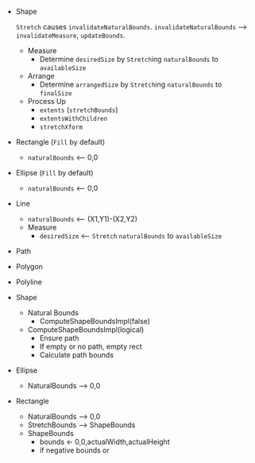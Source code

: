 * Shape
    
    `Stretch` causes `invalidateNaturalBounds`. `invalidateNaturalBounds` --> `invalidateMeasure`, `updateBounds`.
    
    * Measure
        * Determine `desiredSize` by `Stretch`ing `naturalBounds` to `availableSize`
    * Arrange
        * Determine `arrangedSize` by `Stretch`ing `naturalBounds` to `finalSize`
    * Process Up
        * `extents` (`stretchBounds`)
        * `extentsWithChildren`
        * `stretchXform`
       
        
* Rectangle (`Fill` by default)

    * `naturalBounds` <-- 0,0
    
* Ellipse (`Fill` by default)

    * `naturalBounds` <-- 0,0

* Line

    * `naturalBounds` <-- (X1,Y1)-(X2,Y2)
    * Measure
        * `desiredSize` <-- `Stretch` `naturalBounds` to `availableSize`

* Path

* Polygon

* Polyline


* Shape
    * Natural Bounds
        * ComputeShapeBoundsImpl(false)
    * ComputeShapeBoundsImpl(logical)
        * Ensure path
        * If empty or no path, empty rect
        * Calculate path bounds

* Ellipse
    * NaturalBounds --> 0,0

* Rectangle
    * NaturalBounds --> 0,0
    * StretchBounds --> ShapeBounds
    * ShapeBounds
        * bounds <- 0,0,actualWidth,actualHeight
        * if negative bounds or 